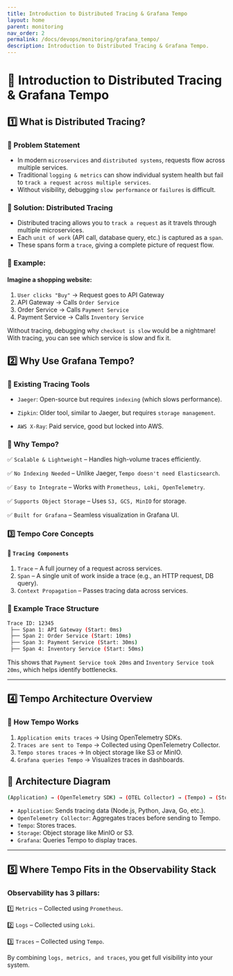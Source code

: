 ```yaml
---
title: Introduction to Distributed Tracing & Grafana Tempo
layout: home
parent: monitoring
nav_order: 2
permalink: /docs/devops/monitoring/grafana_tempo/
description: Introduction to Distributed Tracing & Grafana Tempo.
---
```


# 📌 Introduction to Distributed Tracing & Grafana Tempo

## 1️⃣ What is Distributed Tracing?

### 🔹 Problem Statement
* In modern `microservices` and `distributed systems`, requests flow across multiple services.
* Traditional `logging & metrics` can show individual system health but fail to `track a request across multiple services`.
* Without visibility, debugging `slow performance` or `failures` is difficult.

### 🔹 Solution: Distributed Tracing
* Distributed tracing allows you to `track a request` as it travels through multiple microservices.
* Each `unit of work` (API call, database query, etc.) is captured as a `span`.
* These spans form a `trace`, giving a complete picture of request flow.

### 🔹 Example:
#### Imagine a shopping website:

1. `User clicks "Buy"` → Request goes to API Gateway
2. API Gateway → Calls `Order Service`
3. Order Service → Calls `Payment Service`
4. Payment Service → Calls `Inventory Service`

Without tracing, debugging why `checkout is slow` would be a nightmare!
With tracing, you can see which service is slow and fix it.


## 2️⃣ Why Use Grafana Tempo?

### 🔹 Existing Tracing Tools

* `Jaeger`: Open-source but requires `indexing` (which slows performance).

* `Zipkin`: Older tool, similar to Jaeger, but requires `storage management`.

* `AWS X-Ray`: Paid service, good but locked into AWS.


### 🔹 Why Tempo?

✅ `Scalable & Lightweight` – Handles high-volume traces efficiently.

✅ `No Indexing Needed` – Unlike Jaeger, `Tempo doesn't need Elasticsearch`.

✅ `Easy to Integrate` – Works with `Prometheus, Loki, OpenTelemetry`.

✅ `Supports Object Storage` – Uses `S3, GCS, MinIO` for storage.

✅ `Built for Grafana` – Seamless visualization in Grafana UI.


### 3️⃣ Tempo Core Concepts

#### 🔹 `Tracing Components`
1. `Trace` – A full journey of a request across services.
2. `Span` – A single unit of work inside a trace (e.g., an HTTP request, DB query).
3. `Context Propagation` – Passes tracing data across services.

### 🔹 Example Trace Structure

```bash
Trace ID: 12345  
 ├── Span 1: API Gateway (Start: 0ms)  
 ├── Span 2: Order Service (Start: 10ms)  
 ├── Span 3: Payment Service (Start: 30ms)  
 ├── Span 4: Inventory Service (Start: 50ms)  
```

This shows that `Payment Service took 20ms` and `Inventory Service took 20ms`, which helps identify bottlenecks.

---

## 4️⃣ Tempo Architecture Overview

### 🔹 How Tempo Works

1. `Application emits traces` → Using OpenTelemetry SDKs.
2. `Traces are sent to Tempo` → Collected using OpenTelemetry Collector.
3. `Tempo stores traces` → In object storage like S3 or MinIO.
4. `Grafana queries Tempo` → Visualizes traces in dashboards.

## 🔹 Architecture Diagram
```bash
(Application) → (OpenTelemetry SDK) → (OTEL Collector) → (Tempo) → (Storage) → (Grafana)
```

* `Application`: Sends tracing data (Node.js, Python, Java, Go, etc.).
* `OpenTelemetry Collector`: Aggregates traces before sending to Tempo.
* `Tempo`: Stores traces.
* `Storage`: Object storage like MinIO or S3.
* `Grafana`: Queries Tempo to display traces.

---

## 5️⃣ Where Tempo Fits in the Observability Stack

### Observability has 3 pillars:

1️⃣ `Metrics` – Collected using `Prometheus`.

2️⃣ `Logs` – Collected using `Loki`.

3️⃣ `Traces` – Collected using `Tempo`.

By combining `logs, metrics, and traces`, you get full visibility into your system.
